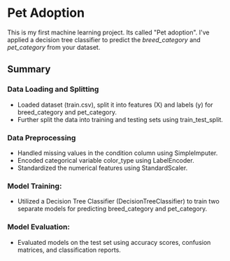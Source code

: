 # Pet Adoption
This is my first machine learning project. Its called "Pet adoption". I've applied a decision tree classifier to predict the _breed_category_ and _pet_category_ from your dataset.

## Summary

### Data Loading and Splitting
* Loaded dataset (train.csv), split it into features (X) and labels (y) for breed_category and pet_category. 
* Further split the data into training and testing sets using train_test_split.

### Data Preprocessing
* Handled missing values in the condition column using SimpleImputer.
* Encoded categorical variable color_type using LabelEncoder.
* Standardized the numerical features using StandardScaler.

### Model Training:

* Utilized a Decision Tree Classifier (DecisionTreeClassifier) to train two separate models for predicting breed_category and pet_category.

### Model Evaluation:

* Evaluated models on the test set using accuracy scores, confusion matrices, and classification reports.
